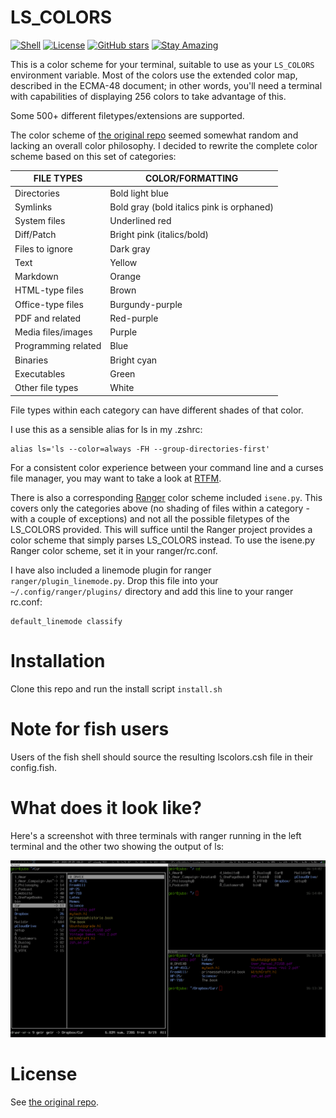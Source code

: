 # LS_COLORS

[![Shell](https://img.shields.io/badge/Shell-4EAA25?style=flat&logo=gnu-bash&logoColor=white)](https://www.gnu.org/software/bash/)
[![License](https://img.shields.io/badge/License-Public%20Domain-brightgreen.svg)](https://unlicense.org/)
[![GitHub stars](https://img.shields.io/github/stars/isene/LS_COLORS.svg)](https://github.com/isene/LS_COLORS/stargazers)
[![Stay Amazing](https://img.shields.io/badge/Stay-Amazing-blue.svg)](https://isene.org)

This is a color scheme for your terminal, suitable to use as your `LS_COLORS`
environment variable. Most of the colors use the extended color map, described
in the ECMA-48 document; in other words, you'll need a terminal with
capabilities of displaying 256 colors to take advantage of this.

Some 500+ different filetypes/extensions are supported.

The color scheme of [the original repo](https://github.com/trapd00r/LS_COLORS)
seemed somewhat random and lacking an overall color philosophy. I decided to
rewrite the complete color scheme based on this set of categories:

|FILE TYPES          | COLOR/FORMATTING
|--------------------|-----------------
|Directories         | Bold light blue
|Symlinks            | Bold gray (bold italics pink is orphaned)
|System files        | Underlined red
|Diff/Patch          | Bright pink (italics/bold)
|Files to ignore     | Dark gray
|Text                | Yellow
|Markdown            | Orange
|HTML-type files     | Brown
|Office-type files   | Burgundy-purple
|PDF and related     | Red-purple
|Media files/images  | Purple
|Programming related | Blue
|Binaries            | Bright cyan
|Executables         | Green
|Other file types    | White

File types within each category can have different shades of that color.

I use this as a sensible alias for ls in my .zshrc:

```
alias ls='ls --color=always -FH --group-directories-first'
```
For a consistent color experience between your command line and a curses file
manager, you may want to take a look at [RTFM](https://github.com/isene/RTFM).

There is also a corresponding [Ranger](https://ranger.github.io/) color scheme included `isene.py`. This covers only the categories above (no shading of files within a category - with a couple of exceptions) and not all the possible filetypes of the LS_COLORS provided. This will suffice until the Ranger project provides a color scheme that simply parses LS_COLORS instead. To use the isene.py Ranger color scheme, set it in your ranger/rc.conf.

I have also included a linemode plugin for ranger `ranger/plugin_linemode.py`.  Drop this file into your `~/.config/ranger/plugins/` directory and add this line to your ranger rc.conf:

```
default_linemode classify
```

# Installation
Clone this repo and run the install script `install.sh`

# Note for fish users
Users of the fish shell should source the resulting lscolors.csh file in their config.fish.

# What does it look like?
Here's a screenshot with three terminals with ranger running in the left terminal and the other two showing the output of ls:

![](img/screenshot.png)

# License
See [the original repo](https://github.com/trapd00r/LS_COLORS). 
